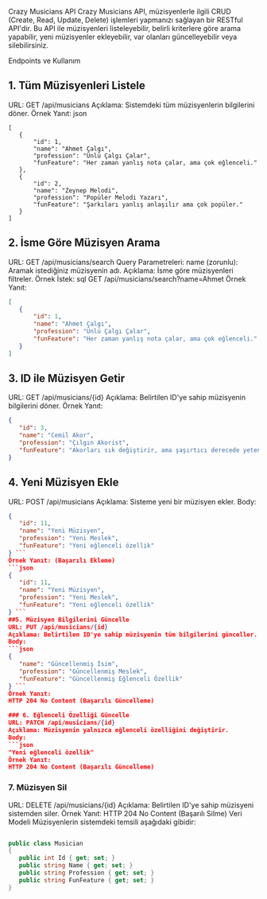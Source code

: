 Crazy Musicians API
Crazy Musicians API, müzisyenlerle ilgili CRUD (Create, Read, Update, Delete) işlemleri yapmanızı sağlayan bir RESTful API'dir. Bu API ile müzisyenleri listeleyebilir, belirli kriterlere göre arama yapabilir, yeni müzisyenler ekleyebilir, var olanları güncelleyebilir veya silebilirsiniz.

Endpoints ve Kullanım
## 1. Tüm Müzisyenleri Listele
URL: GET /api/musicians
Açıklama: Sistemdeki tüm müzisyenlerin bilgilerini döner.
Örnek Yanıt:
json
 ```
[
    {
        "id": 1,
        "name": "Ahmet Çalgı",
        "profession": "Ünlü Çalgı Çalar",
        "funFeature": "Her zaman yanlış nota çalar, ama çok eğlenceli."
    },
    {
        "id": 2,
        "name": "Zeynep Melodi",
        "profession": "Popüler Melodi Yazarı",
        "funFeature": "Şarkıları yanlış anlaşılır ama çok popüler."
    }
]
 ```
## 2. İsme Göre Müzisyen Arama
URL: GET /api/musicians/search
Query Parametreleri:
name (zorunlu): Aramak istediğiniz müzisyenin adı.
Açıklama: İsme göre müzisyenleri filtreler.
Örnek İstek:
sql
GET /api/musicians/search?name=Ahmet
Örnek Yanıt:
 ```json
[
    {
        "id": 1,
        "name": "Ahmet Çalgı",
        "profession": "Ünlü Çalgı Çalar",
        "funFeature": "Her zaman yanlış nota çalar, ama çok eğlenceli."
    }
]
 ```
## 3. ID ile Müzisyen Getir
URL: GET /api/musicians/{id}
Açıklama: Belirtilen ID'ye sahip müzisyenin bilgilerini döner.
Örnek Yanıt:
 ```json
{
    "id": 3,
    "name": "Cemil Akor",
    "profession": "Çılgın Akorist",
    "funFeature": "Akorları sık değiştirir, ama şaşırtıcı derecede yetenekli."
}
 ```
## 4. Yeni Müzisyen Ekle
URL: POST /api/musicians
Açıklama: Sisteme yeni bir müzisyen ekler.
Body:
 ```json
{
    "id": 11,
    "name": "Yeni Müzisyen",
    "profession": "Yeni Meslek",
    "funFeature": "Yeni eğlenceli özellik"
} ```
Örnek Yanıt: (Başarılı Ekleme)
 ```json
{
    "id": 11,
    "name": "Yeni Müzisyen",
    "profession": "Yeni Meslek",
    "funFeature": "Yeni eğlenceli özellik"
} ```
##5. Müzisyen Bilgilerini Güncelle
URL: PUT /api/musicians/{id}
Açıklama: Belirtilen ID'ye sahip müzisyenin tüm bilgilerini günceller.
Body:
 ```json
{
    "name": "Güncellenmiş İsim",
    "profession": "Güncellenmiş Meslek",
    "funFeature": "Güncellenmiş Eğlenceli Özellik"
} ```
Örnek Yanıt:
HTTP 204 No Content (Başarılı Güncelleme)

### 6. Eğlenceli Özelliği Güncelle
URL: PATCH /api/musicians/{id}
Açıklama: Müzisyenin yalnızca eğlenceli özelliğini değiştirir.
Body:
 ```json
"Yeni eğlenceli özellik"
Örnek Yanıt:
HTTP 204 No Content (Başarılı Güncelleme)
```

### 7. Müzisyen Sil
URL: DELETE /api/musicians/{id}
Açıklama: Belirtilen ID'ye sahip müzisyeni sistemden siler.
Örnek Yanıt:
HTTP 204 No Content (Başarılı Silme)
Veri Modeli
Müzisyenlerin sistemdeki temsili aşağıdaki gibidir:

 ```csharp

public class Musician
{
    public int Id { get; set; }
    public string Name { get; set; }
    public string Profession { get; set; }
    public string FunFeature { get; set; }
}
```
